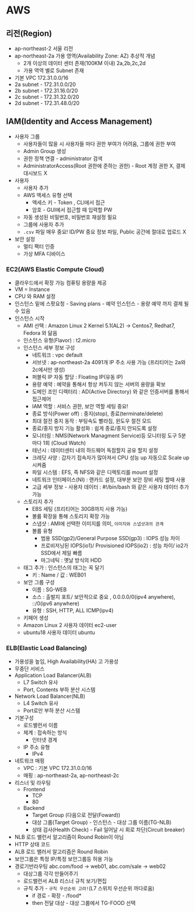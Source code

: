 # AWS

## 리전(Region)

- ap-northeast-2 서울 리전
- ap-northeast-2a 가용 영역(Availability Zone: AZ) 추상적 개념
  - 2개 이상의 데이터 센터 존재(100KM 이내) 2a,2b,2c,2d
  - 가용 역역 별로 Subnet 존재
- 기본 VPC 172.31.0.0/16
- 2a subnet - 172.31.0.0/20
- 2b subnet - 172.31.16.0/20
- 2c subnet - 172.31.32.0/20
- 2d subnet - 172.31.48.0/20 

## IAM(Identity and Access Management)

- 사용자 그룹 
  - 사용자들이 많을 시 사용자들 마다 권한 부여가 어려움, 그룹에 권한 부여
  - Admin Group 생성
  - 권한 정책 연결 - administrator 검색
  - AdministratorAccess(Root 권한에 준하는 권한) - Root 계정 권한 X, 결제 대시보드 X
- 사용자
  - 사용자 추가
  - AWS 액세스 유형 선택
    - 액세스 키 - Token , CLI에서 접근
    - 암호 - GUI에서 접근할 때 입력할 PW
  - 자동 생성된 비밀번호, 비밀번호 재설정 필요 
  - 그룹에 사용자 추가
  - `.csv` 파일 매우 중요! ID/PW 중요 정보 파일, Public 공간에 절대로 업로드 X
- 보안 설정
  - 멀티 팩터 인증
  - 가상 MFA 디바이스 

### EC2(AWS Elastic Compute Cloud)

- 클라우드에서 확장 가능 컴퓨팅 용량을 제공
- VM = Instance
- CPU 와 RAM 설정
- 인스턴스 밑에 스팟요청 - Saving plans - 예약 인스턴스 - 용량 예약 까지 결제 될 수 있음
- 인스턴스 시작
  - AMI 선택 : Amazon Linux 2 Kernel 5.1(AL2) -> Centos7, Redhat7, Fedora 와 닮음
  - 인스턴스 유형(Flavor) : t2.micro
  - 인스턴스 세부 정보 구성
    - 네트워크 : vpc default 
    - 서브넷 : ap-northeast-2a 4091개 IP 주소 사용 가능 (프리티어는 2a와 2c에서만 생성)
    - 퍼블릭 IP 자동 할당 : Floating IP(유동 IP) 
    - 용량 예약 : 예약을 통해서 항상 켜두지 않는 서버의 용량을 확보
    - 도메인 조인 디렉터리 : AD(Active Directory) 와 같은 인증서버를 통해서 접근제어
    - IAM 역할 : 서비스 권한, 보안 역할 세팅 중요! 
    - 종료 방식(Power off) : 중지(stop), 종료(terminate/delete)
    - 최대 절전 중지 동작 : 부팅속도 빨라짐, 윈도우 절전 모드
    - 종료/중지 방지 기능 활성화 : 쉽게 종료/중지 안되도록 설정
    - 모니터링 : NMS(Network Managment Service)등 모니터링 도구 5분마다 1회 (Cloud Watch)
    - 테넌시 : 데이터센터 내의 하드웨어 독점할지 공유 할지 설정
    - 크레딧 사양 : 갑자기 접속자가 많아져서 CPU 성능 up 자동으로 Scale up 시켜줌
    - 파일 시스템 : EFS, 즉 NFS와 같은 디렉토리를 mount 설정
    - 네트워크 인터페이스(NI) : 랜카드 설정, 대부분 보안 장비 세팅 할때 사용
    - 고급 세부 정보 - 사용자 데이터 : #!/bin/bash 와 같은 사용자 데이터 추가 가능
  - 스토리지 추가
    - EBS 세팅 (프리티어는 30GB까지 사용 가능)
    - 볼륨 확장을 통해 스토리지 확장 가능 
    - 스냅샷 : AMI에 선택한 이미지를 의미, `이미지와 스냅샷과의 관계`
    - 볼륨 유형 
      - 범용 SSD(gp2)/General Purpose SSD(gp3) : IOPS 성능 차이
      - 프로비저닝된 IOPS(io1)/ Provisioned IOPS(io2) : 성능 차이/ io2가 SSD에서 제일 빠름
      - 마그네틱 : 옛날 방식의 HDD
  - 태그 추가 : 인스턴스의 태그는 꼭 달기
    - 키 : Name / 값 : WEB01
  -  보안 그룹 구성
     -  이름 : SG-WEB
     -  소스 : 출발지 포트/ 보안적으로 중요 , 0.0.0.0/0(ipv4 anywhere), ::/0(ipv6 anywhere)
     -  유형 : SSH, HTTP, ALL ICMP(ipv4)
  - 키페어 생성 
  - Amazon Linux 2 사용자 데이터 ec2-user
  - ubuntu18 사용자 데이터 ubuntu

### ELB(Elastic Load Balancing)

- 가용성을 높임, High Availability(HA) 고 가용성
- 무중단 서비스
- Application Load Balancer(ALB)
  - L7 Switch 유사
  - Port, Contents 부하 분산 시스템
- Network Load Balancer(NLB) 
  - L4 Switch 유사
  - Port로만 부하 분산 시스템
- 기본구성
  - 로드밸런서 이름
  - 체계 : 접속하는 방식
    - 인터넷 경계
  - IP 주소 유형
    - IPv4  
- 네트워크 매핑
  - VPC : 기본 VPC 172.31.0.0/16
  - 매핑 : ap-northeast-2a, ap-northeast-2c
- 리스너 및 라우팅
  - Frontend
    - TCP
    - 80
  - Backend
    - Target Group (다음으로 전달(Foward))   
    - 대상 그룹(Target Group) - 인스턴스 - 대상 그룹 이름(TG-NLB)
    - 상태 검사(Health Check) - Fail 일어날 시 회로 차단(Circuit breaker)
- NLB 로드 밸런서 알고리즘이 Round Robin이 아님 
- HTTP 상태 코드 
- ALB 로드 밸러서 알고리즘은 Round Robin
- 보안그룹은 특정 IP/특정 보안그룹등 허용 가능
- 경로기반라우팅 abc.com/food -> web01, abc.com/sale -> web02
  - 대상그룹 각각 만들어주기
  - 로드밸런서 ALB 리스너 규칙 보기/편집
  - 규칙 추가 - `규칙 우선순위 고려!`(L7 스위치 우선순위 까다로움)
    - if 경로 - 확장 - /food* 
    - then 전달 대상 - 대상 그룹에서 TG-FOOD 선택
